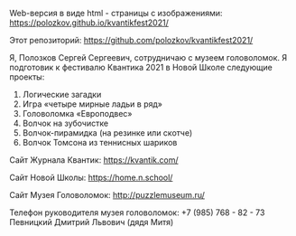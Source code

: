 Web-версия в виде html - страницы с изображениями:
https://polozkov.github.io/kvantikfest2021/

Этот репозиторий:
https://github.com/polozkov/kvantikfest2021/

Я, Полозков Сергей Сергеевич, сотрудничаю с музеем головоломок. Я подготовик к фестивалю Квантика 2021 в Новой Школе следующие проекты:

1) Логические загадки
2) Игра «четыре мирные ладьи в ряд»
3) Головоломка «Европодвес»
4) Волчок на зубочистке
5) Волчок-пирамидка (на резинке или скотче)
6) Волчок Томсона из теннисных шариков


Сайт Журнала Квантик:
https://kvantik.com/

Сайт Новой Школы:
https://home.n.school/


Сайт Музея Головоломок:
http://puzzlemuseum.ru/

Телефон руководителя музея головоломок:
+7 (985) 768 - 82 - 73
Певницкий Дмитрий Львович (дядя Митя)
